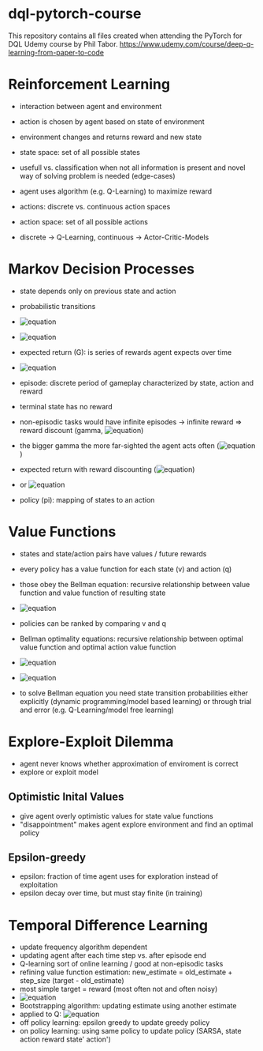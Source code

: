 # dql-pytorch-course
This repository contains all files created when attending the PyTorch for DQL Udemy course by Phil Tabor.
https://www.udemy.com/course/deep-q-learning-from-paper-to-code

# Reinforcement Learning
- interaction between agent and environment
- action is chosen by agent based on state of environment
- environment changes and returns reward and new state

- state space: set of all possible states
- usefull vs. classification when not all information is present and novel way of solving problem is needed (edge-cases)

- agent uses algorithm (e.g. Q-Learning) to maximize reward

- actions: discrete vs. continuous action spaces
- action space: set of all possible actions
- discrete -> Q-Learning, continuous -> Actor-Critic-Models

# Markov Decision Processes
- state depends only on previous state and action

- probabilistic transitions
- ![equation](https://latex.codecogs.com/gif.latex?\sum_{s',r}p(s',r|s,a)=1)
- ![equation](https://latex.codecogs.com/gif.latex?r(s,a)=\sum{r}\sum{p(s',r|s,a)})

- expected return (G): is series of rewards agent expects over time
- ![equation](https://latex.codecogs.com/gif.latex?G_{t}=R_{t&plus;1}&plus;R_{t&plus;2}&plus;R_{t&plus;3}&plus;,...,&plus;R_{T})
- episode: discrete period of gameplay characterized by state, action and reward
- terminal state has no reward
- non-episodic tasks would have infinite episodes -> infinite reward => reward discount (gamma, ![equation](https://latex.codecogs.com/gif.latex?0\leq\gamma\leq1))
- the bigger gamma the more far-sighted the agent acts often (![equation](https://latex.codecogs.com/gif.latex?0.95\leq\gamma\leq0.99))
- expected return with reward discounting (![equation](https://latex.codecogs.com/gif.latex?G_{t}=R_{t&plus;1}&plus;\gamma&space;R_{t&plus;2}&plus;\gamma^{2}R_{t&plus;3}=\sum_{k=0}^{\infty&space;}\gamma^{k}R_{t&plus;k&plus;1}))
- or ![equation](https://latex.codecogs.com/gif.latex?G_{t}=R_{t&plus;1}&plus;\gamma&space;G_{t&plus;1})
- policy (pi): mapping of states to an action

# Value Functions
- states and state/action pairs have values / future rewards
- every policy has a value function for each state (v) and action (q)
- those obey the Bellman equation: recursive relationship between value function and value function of resulting state
- ![equation](https://latex.codecogs.com/gif.latex?v_{\pi}(s)=\sum_{a}\pi(a,s)\sum_{s',r}p(s',r|s,a)[r&plus;\gamma&space;v_{\pi}(s')])

- policies can be ranked by comparing v and q
- Bellman optimality equations: recursive relationship between optimal value function and optimal action value function
- ![equation](https://latex.codecogs.com/gif.latex?v_{*}(s)=max_{a}\sum_{s',r}p(s',r|s,a)[r&plus;\gamma&space;v_{*}(s')])
- ![equation](https://latex.codecogs.com/gif.latex?q_{*}(s,a)=\sum_{s',r}p(s',r|s,a)[r&plus;\gamma&space;maxq_{*}(s',a')])
- to solve Bellman equation you need state transition probabilities either explicitly (dynamic programming/model based learning) or through trial and error (e.g. Q-Learning/model free learning)

# Explore-Exploit Dilemma
- agent never knows whether approximation of enviroment is correct
- explore or exploit model
## Optimistic Inital Values
- give agent overly optimistic values for state value functions
- "disappointment" makes agent explore environment and find an optimal policy
## Epsilon-greedy
- epsilon: fraction of time agent uses for exploration instead of exploitation
- epsilon decay over time, but must stay finite (in training)

# Temporal Difference Learning
- update frequency algorithm dependent
- updating agent after each time step vs. after episode end
- Q-learning sort of online learning / good at non-episodic tasks
- refining value function estimation: new_estimate = old_estimate + step_size (target - old_estimate)
- most simple target = reward (most often not and often noisy)
- ![equation](https://latex.codecogs.com/gif.latex?V'(s_{t})=V(s_{t})&plus;\alpha&space;(R_{t&plus;1}&plus;\gamma&space;V(s_{t&plus;1})-V(s_{t})))
- Bootstrapping algorithm: updating estimate using another estimate
- applied to Q: ![equation](https://latex.codecogs.com/gif.latex?Q'(s_{t},a_{t})=Q(s_{t},a_{t})&plus;\alpha&space;(R_{t&plus;1}&plus;\gamma&space;maxQ(s_{t&plus;1},&space;a_{max})-Q(s_{t},a_{t})))
- off policy learning: epsilon greedy to update greedy policy
- on policy learning: using same policy to update policy (SARSA, state action reward state' action')
